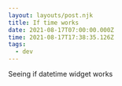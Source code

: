 ```yaml
---
layout: layouts/post.njk
title: If time works
date: 2021-08-17T07:00:00.000Z
time: 2021-08-17T17:38:35.126Z
tags:
  - dev
---
```

Seeing if datetime widget works